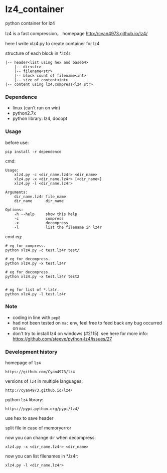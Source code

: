 # lz4_container

python container for lz4


lz4 is a fast compression， homepage http://cyan4973.github.io/lz4/

here I write xlz4.py to create container for lz4




structure of each block in *.lz4r:

	|-- header<list using hex and base64>
		|-- dir<str>
		|-- filename<str>
		|-- block count of filename<int>
		|-- size of content<int>
	|-- content using lz4.compress<lz4 str>




### Dependence

- linux (can't run on win)
- python2.7x
- python library: lz4, docopt

### Usage


before use:

	pip install -r dependence

cmd:

	Usage:
	    xlz4.py -c <dir_name.lz4r> <dir_name>
	    xlz4.py -x <dir_name.lz4r> [<dir_name>]
	    xlz4.py -l <dir_name.lz4r>
	
	Arguments:
	    dir_name.lz4r file_name
	    dir_name      dir_name
	
	Options:
	    -h --help     show this help
	    -c            compress
	    -x            decompress
	    -l            list the filename in lz4r

cmd eg:


	# eg for compress. 
	python xlz4.py -c test.lz4r test/

	# eg for decompress.
	python xlz4.py -x test.lz4r

	# eg for decompress.
	python xlz4.py -x test.lz4r test2


	# eg for list of *.lz4r.
	python xlz4.py -l test.lz4r

### Note

- coding in line with `pep8`
- had not been tested on `mac` env, feel free to feed back any bug occurred on `mac`
- don't try to install lz4 on windows (#2115).
see here for more info: https://github.com/steeve/python-lz4/issues/27


### Development history

homepage of `lz4`

	https://github.com/Cyan4973/lz4

versions of `lz4` in multiple languages:

	http://cyan4973.github.io/lz4/

python `lz4` library:

	https://pypi.python.org/pypi/lz4/

use hex to save header

split file in case of memoryerror

now you can change dir when decompress:

	xlz4.py -x <dir_name.lz4r> <dir_name>

now you can list filenames in *.lz4r:

	xlz4.py -l <dir_name.lz4r>
